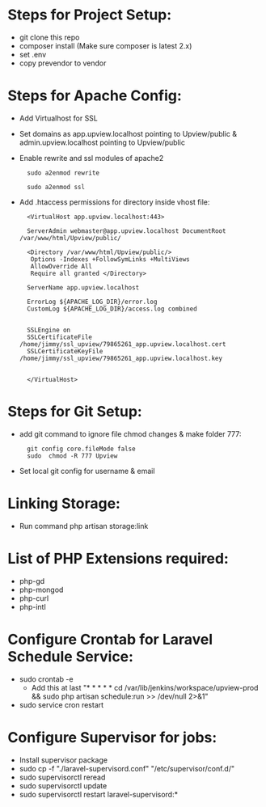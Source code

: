 
# Steps for Project Setup:

- git clone this repo
- composer install (Make sure composer is latest 2.x)
- set .env
- copy prevendor to vendor


# Steps for Apache Config:

- Add Virtualhost for SSL
- Set domains as app.upview.localhost pointing to Upview/public  & admin.upview.localhost pointing to Upview/public
- Enable rewrite and ssl modules of apache2

 

		sudo a2enmod rewrite

		sudo a2enmod ssl

- Add .htaccess permissions for directory inside vhost file:

		<VirtualHost app.upview.localhost:443>

		ServerAdmin webmaster@app.upview.localhost DocumentRoot /var/www/html/Upview/public/

		<Directory /var/www/html/Upview/public/>
         Options -Indexes +FollowSymLinks +MultiViews
         AllowOverride All
         Require all granted </Directory>

		ServerName app.upview.localhost

		ErrorLog ${APACHE_LOG_DIR}/error.log
		CustomLog ${APACHE_LOG_DIR}/access.log combined


		SSLEngine on
		SSLCertificateFile /home/jimmy/ssl_upview/79865261_app.upview.localhost.cert
		SSLCertificateKeyFile /home/jimmy/ssl_upview/79865261_app.upview.localhost.key


		</VirtualHost>



# Steps for Git Setup:

- add git command to ignore file chmod changes & make folder 777: 

	    git config core.fileMode false
    	sudo  chmod -R 777 Upview 

- Set local git config for username & email

# Linking Storage:

- Run command php artisan storage:link


# List of PHP Extensions required:

- php-gd
- php-mongod
- php-curl
- php-intl


# Configure Crontab for Laravel Schedule Service:

- sudo crontab -e
	- Add this at last "* * * * * cd /var/lib/jenkins/workspace/upview-prod && sudo php artisan schedule:run >> /dev/null 2>&1"
- sudo service cron restart


# Configure Supervisor for jobs:

- Install supervisor package
- sudo cp -f "./laravel-supervisord.conf" "/etc/supervisor/conf.d/"
- sudo supervisorctl reread
- sudo supervisorctl update
- sudo supervisorctl restart laravel-supervisord:*
